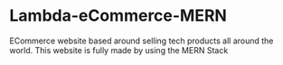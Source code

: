 # Lambda-eCommerce-MERN
ECommerce website based around selling tech products all around the world. This website is fully made by using the MERN Stack
